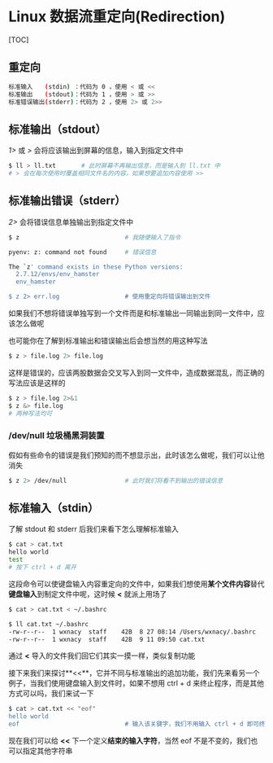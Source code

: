 # Linux 数据流重定向(Redirection)

[TOC]

## 重定向
```bash
标准输入　　(stdin) ：代码为 0 ，使用 < 或 <<
标准输出　　(stdout)：代码为 1 ，使用 > 或 >>
标准错误输出(stderr)：代码为 2 ，使用 2> 或 2>>
```

## 标准输出（stdout）
*1>* 或 *>* 会将应该输出到屏幕的信息，输入到指定文件中
```bash
$ ll > ll.txt       # 此时屏幕不再输出信息，而是输入到 ll.txt 中
# > 会在每次使用时覆盖相同文件名的内容，如果想要追加内容使用 >>
```

## 标准输出错误（stderr）
*2>* 会将错误信息单独输出到指定文件中
```bash
$ z                             # 我随便输入了指令

pyenv: z: command not found     # 错误信息

The `z' command exists in these Python versions:
  2.7.12/envs/env_hamster
  env_hamster

$ z 2> err.log                  # 使用重定向将错误输出到文件
```
如果我们不想将错误单独写到一个文件而是和标准输出一同输出到同一文件中，应该怎么做呢

也可能你在了解到标准输出和错误输出后会想当然的用这种写法
```bash
$ z > file.log 2> file.log
```
这样是错误的，应该两股数据会交叉写入到同一文件中，造成数据混乱，而正确的写法应该是这样的
```bash
$ z > file.log 2>&1
$ z &> file.log
# 两种写法均可
```

### /dev/null 垃圾桶黑洞装置
假如有些命令的错误是我们预知的而不想显示出，此时该怎么做呢，我们可以让他消失
```bash
$ z 2> /dev/null                # 此时我们将看不到输出的错误信息
```

## 标准输入（stdin）
了解 stdout 和 stderr 后我们来看下怎么理解标准输入
```bash
$ cat > cat.txt
hello world
test
# 按下 ctrl + d 离开
```
这段命令可以使键盘输入内容重定向的文件中，如果我们想使用**某个文件内容**替代**键盘输入**到制定文件中呢，这时候 **<** 就派上用场了
```bash
$ cat > cat.txt < ~/.bashrc

$ ll cat.txt ~/.bashrc
-rw-r--r--  1 wxnacy  staff    42B  8 27 08:14 /Users/wxnacy/.bashrc
-rw-r--r--  1 wxnacy  staff    42B  9 11 09:50 cat.txt
```
通过 **<** 导入的文件我们回它们其实一摸一样，类似复制功能

接下来我们来探讨**<<**，它并不同与标准输出的追加功能，我们先来看另一个例子，当我们使用键盘输入到文件时，如果不想用 ctrl + d 来终止程序，而是其他方式可以吗，我们来试一下
```bash
$ cat > cat.txt << "eof"
hello world
eof                             # 输入该关键字，我们不用输入 ctrl + d 即可终止程序
```
现在我们可以给 **<<** 下一个定义**结束的输入字符**，当然 eof 不是不变的，我们也可以指定其他字符串
